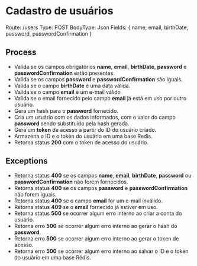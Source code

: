 # Cadastro de usuários

Route: /users
Type: POST
BodyType: Json
Fields: {
  name,
  email,
  birthDate,
  password,
  passwordConfirmation
}

## Process
  - Valida se os campos obrigatórios **name**, **email**, **birthDate**, **password** e **passwordConfirmation** estão presentes.
  - Valida se os campos **password** e **passwordConfirmation** são iguais.
  - Valida se o campo **birthDate** é uma data válida.
  - Valida se o campo **email** é um e-mail válido
  - Valida se o email fornecido pelo campo **email** já está em uso por outro usuário.
  - Gera um hash para o **password** fornecido.
  - Cria um usuário com os dados informados, com o valor do campo **password** sendo substituído pela hash gerada.
  - Gera um **token** de acesso a partir do ID do usuário criado.
  - Armazena o ID e o token do usuário em uma base Redis. 
  - Retorna status **200** com o token de acesso do usuário.

## Exceptions
  - Retorna status **400** se os campos **name**, **email**, **birthDate**, **password** ou **passwordConfirmation** não forem fornecidos.
  - Retorna status **400** se os campos **password** e **passwordConfirmation** não forem iguais.
  - Retorna status **400** se o campo **email** for um e-mail inválido.
  - Retorna status **409** se o **email** fornecido já estiver em uso.
  - Retorna status **500** se ocorrer algum erro interno ao criar a conta do usuário.
  - Retorna erro **500** se ocorrer algum erro interno ao gerar o hash do **password**.
  - Retorna erro **500** se ocorrer algum erro interno ao gerar o token de acesso.
  - Retorna erro **500** se ocorrer algum erro interno ao salvar o ID e o token do usuário em uma base Rédis.